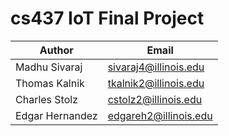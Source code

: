 # cs437 IoT Final Project

| Author           | Email                   |
|------------------|-------------------------|
| Madhu Sivaraj    | sivaraj4@illinois.edu   |
| Thomas Kalnik    | tkalnik2@illinois.edu   |
| Charles Stolz    | cstolz2@illinois.edu    |
| Edgar Hernandez  | edgareh2@illinois.edu   |
